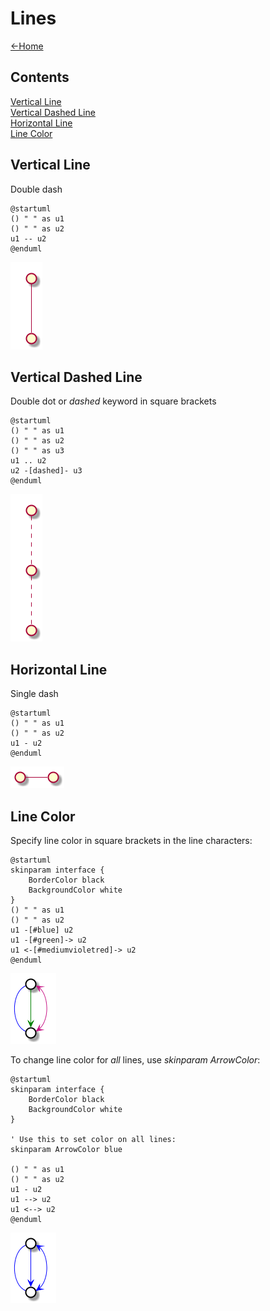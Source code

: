 # Lines

[<-Home](../README.md)

## Contents
[Vertical Line](#vertical_line)<br>
[Vertical Dashed Line](#vertical_dashed_line)<br>
[Horizontal Line](#horizontal_line)<br>
[Line Color](#line_color)<br>

<a name="vertical_line"/>

## Vertical Line

Double dash

```plantuml
@startuml
() " " as u1
() " " as u2
u1 -- u2
@enduml
```

![Vertical Line](vertical-line.png)

<a name="vertical_dashed_line"/>

## Vertical Dashed Line

Double dot or *dashed* keyword in square brackets

```plantuml
@startuml
() " " as u1
() " " as u2
() " " as u3
u1 .. u2
u2 -[dashed]- u3
@enduml
```

![Vertical Line](vertical-dashed-line.png)

<a name="horizontal_line"/>

## Horizontal Line

Single dash

```plantuml
@startuml
() " " as u1
() " " as u2
u1 - u2
@enduml
```

![Horizontal Line](horizontal-line.png)

<a name="line_color"/>

## Line Color

Specify line color in square brackets in the line characters:

```plantuml
@startuml
skinparam interface {
	BorderColor black
	BackgroundColor white
}
() " " as u1
() " " as u2
u1 -[#blue] u2
u1 -[#green]-> u2
u1 <-[#mediumvioletred]-> u2
@enduml
```

![Line Color](line-color.png)

To change line color for *all* lines, use *skinparam ArrowColor*:

```plantuml
@startuml
skinparam interface {
	BorderColor black
	BackgroundColor white
}

' Use this to set color on all lines:
skinparam ArrowColor blue

() " " as u1
() " " as u2
u1 - u2
u1 --> u2
u1 <--> u2
@enduml
```

![Line Color](line-color-change-default.png)